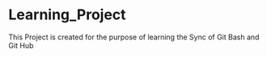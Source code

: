 # Learning_Project

This Project is created for the purpose of learning the Sync of Git Bash and Git Hub
